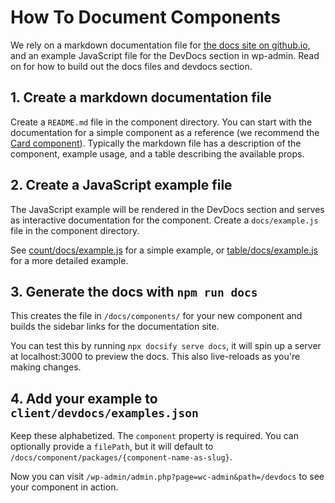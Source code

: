 # How To Document Components

We rely on a markdown documentation file for [the docs site on github.io,](https://woocommerce.github.io/woocommerce-admin/#/) and an example JavaScript file for the DevDocs section in wp-admin. Read on for how to build out the docs files and devdocs section.

## 1. Create a markdown documentation file

Create a `README.md` file in the component directory. You can start with the documentation for a simple component as a reference (we recommend the [Card component](https://raw.githubusercontent.com/woocommerce/woocommerce-admin/master/packages/components/src/card/README.md)). Typically the markdown file has a description of the component, example usage, and a table describing the available props.

## 2. Create a JavaScript example file

The JavaScript example will be rendered in the DevDocs section and serves as interactive documentation for the component. Create a `docs/example.js` file in the component directory.

See [count/docs/example.js](https://github.com/woocommerce/woocommerce-admin/blob/master/packages/components/src/count/docs/example.js) for a simple example, or [table/docs/example.js](https://github.com/woocommerce/woocommerce-admin/blob/master/packages/components/src/table/docs/example.js) for a more detailed example.

## 3. Generate the docs with `npm run docs`

This creates the file in `/docs/components/` for your new component and builds the sidebar links for the documentation site.

You can test this by running `npx docsify serve docs`, it will spin up a server at localhost:3000 to preview the docs. This also live-reloads as you're making changes.


## 4. Add your example to `client/devdocs/examples.json`

Keep these alphabetized. The `component` property is required. You can optionally provide a `filePath`, but it will default to `/docs/component/packages/{component-name-as-slug}`.

Now you can visit `/wp-admin/admin.php?page=wc-admin&path=/devdocs` to see your component in action.

